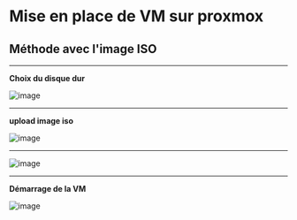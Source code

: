# Mise en place de VM sur proxmox

## **Méthode avec l'image ISO**   
___

**Choix du disque dur**  

![image](https://github.com/techerbeatrice/mise_en_place_de-VM_proxmox/assets/138071140/0afdec68-4d6d-4bb7-94ed-304a49452d64)
___

**upload image iso**  

![image](https://github.com/techerbeatrice/mise_en_place_de-VM_proxmox/assets/138071140/c7badb15-dbd3-42d7-863b-2cd538a19b54)
___

![image](https://github.com/techerbeatrice/mise_en_place_de-VM_proxmox/assets/138071140/3795509e-c6af-4d89-97a5-18faaf706c6d)
___

**Démarrage de la VM**   

![image](https://github.com/techerbeatrice/mise_en_place_de-VM_proxmox/assets/138071140/b2ab7450-decf-4ede-8f8b-446c87bf58e0)

